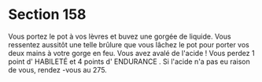 # Section 158

Vous portez le pot à vos lèvres et buvez une gorgée de liquide. Vous ressentez aussitôt
une telle brûlure que vous lâchez le pot pour porter vos deux mains à votre gorge en feu.
Vous avez avalé de l'acide  ! Vous perdez 1 point d' HABILETÉ  et 4 points d' ENDURANCE . Si
l'acide n'a pas eu raison de vous, rendez -vous au 275.